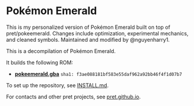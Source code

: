 # Pokémon Emerald


This is my personalized version of Pokémon Emerald built on top of pret/pokeemerald.
Changes include optimization, experimental mechanics, and cleaned symbols.
Maintained and modified by @nguyenharry1.


This is a decompilation of Pokémon Emerald.

It builds the following ROM:

* [**pokeemerald.gba**](https://datomatic.no-intro.org/index.php?page=show_record&s=23&n=1961) `sha1: f3ae088181bf583e55daf962a92bb46f4f1d07b7`

To set up the repository, see [INSTALL.md](INSTALL.md).

For contacts and other pret projects, see [pret.github.io](https://pret.github.io/).
